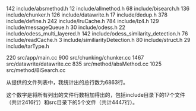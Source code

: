 
   142 include/absmethod.h
    12 include/allmethod.h
    68 include/bisearch.h
   136 include/chunker.h
   126 include/datawrite.h
    17 include/dedup.h
   378 include/define.h
   242 include/lruCache.h
   784 include/lz4.h
   129 include/messageQueue.h
    30 include/odess.h
    22 include/odess_multi_layered.h
   142 include/odess_similarity_detection.h
    76 include/readCache.h
     3 include/similiarityDetection.h
    80 include/struct.h
    29 include/tarType.h

   220 src/app/main.cc
   900 src/chunking/chunker.cc
  1467 src/datawrite/datawrite.cc
   835 src/method/absMethod.cc
  1025 src/method/BiSearch.cc

从提供的文件列表中，我统计出的总行数为6863行。

这个数字是将所有列出的文件行数相加得出的，包括include目录下的17个文件（共计2416行）和src目录下的5个文件（共计4447行）。